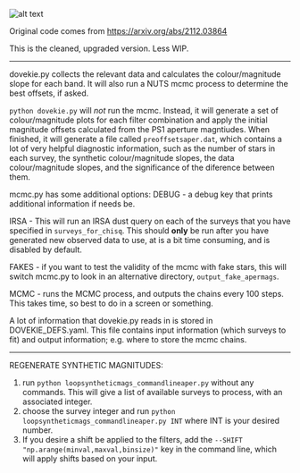 ![alt text](https://github.com/bap37/ZTFDovekie/blob/main/Dov_w_shoes.jpg?raw=true)



Original code comes from https://arxiv.org/abs/2112.03864

This is the cleaned, upgraded version. Less WIP. 

--------------------------

dovekie.py collects the relevant data and calculates the colour/magnitude slope for each band. It will also run a NUTS mcmc process to determine the best offsets, if asked. 

`python dovekie.py` will _not_ run the mcmc. Instead, it will generate a set of colour/magnitude plots for each filter combination and apply the initial magnitude offsets calculated from the PS1 aperture magntiudes. When finished, it will generate a file called `preoffsetsaper.dat`, which contains a lot of very helpful diagnostic information, such as the number of stars in each survey, the synthetic colour/magnitude slopes, the data colour/magnitude slopes, and the significance of the diference between them. 

mcmc.py has some additional options:
DEBUG - a debug key that prints additional information if needs be.

IRSA - This will run an IRSA dust query on each of the surveys that you have specified in `surveys_for_chisq`. This should **only** be run after you have generated new observed data to use, at is a bit time consuming, and is disabled by default.

FAKES  - if you want to test the validity of the mcmc with fake stars, this will switch mcmc.py to look in an alternative directory, `output_fake_apermags`.

MCMC - runs the MCMC process, and outputs the chains every 100 steps. This takes time, so best to do in a screen or something. 

A lot of information that dovekie.py reads in is stored in DOVEKIE_DEFS.yaml. This file contains input information (which surveys to fit) and output information; e.g. where to store the mcmc chains. 

-------------------------------------

REGENERATE SYNTHETIC MAGNITUDES:
1. run `python loopsyntheticmags_commandlineaper.py` without any commands. This will give a list of available surveys to process, with an associated integer.
2. choose the survey integer and run `python loopsyntheticmags_commandlineaper.py INT` where INT is your desired number.
3. If you desire a shift be applied to the filters, add the `--SHIFT "np.arange(minval,maxval,binsize)"` key in the command line, which will apply shifts based on your input.



